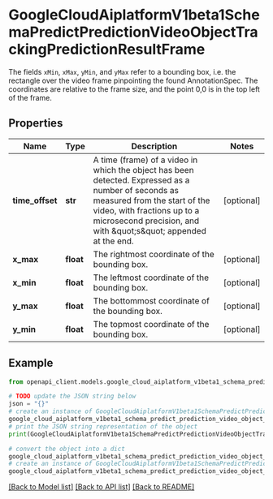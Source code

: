 # GoogleCloudAiplatformV1beta1SchemaPredictPredictionVideoObjectTrackingPredictionResultFrame

The fields `xMin`, `xMax`, `yMin`, and `yMax` refer to a bounding box, i.e. the rectangle over the video frame pinpointing the found AnnotationSpec. The coordinates are relative to the frame size, and the point 0,0 is in the top left of the frame.

## Properties

Name | Type | Description | Notes
------------ | ------------- | ------------- | -------------
**time_offset** | **str** | A time (frame) of a video in which the object has been detected. Expressed as a number of seconds as measured from the start of the video, with fractions up to a microsecond precision, and with \&quot;s\&quot; appended at the end. | [optional] 
**x_max** | **float** | The rightmost coordinate of the bounding box. | [optional] 
**x_min** | **float** | The leftmost coordinate of the bounding box. | [optional] 
**y_max** | **float** | The bottommost coordinate of the bounding box. | [optional] 
**y_min** | **float** | The topmost coordinate of the bounding box. | [optional] 

## Example

```python
from openapi_client.models.google_cloud_aiplatform_v1beta1_schema_predict_prediction_video_object_tracking_prediction_result_frame import GoogleCloudAiplatformV1beta1SchemaPredictPredictionVideoObjectTrackingPredictionResultFrame

# TODO update the JSON string below
json = "{}"
# create an instance of GoogleCloudAiplatformV1beta1SchemaPredictPredictionVideoObjectTrackingPredictionResultFrame from a JSON string
google_cloud_aiplatform_v1beta1_schema_predict_prediction_video_object_tracking_prediction_result_frame_instance = GoogleCloudAiplatformV1beta1SchemaPredictPredictionVideoObjectTrackingPredictionResultFrame.from_json(json)
# print the JSON string representation of the object
print(GoogleCloudAiplatformV1beta1SchemaPredictPredictionVideoObjectTrackingPredictionResultFrame.to_json())

# convert the object into a dict
google_cloud_aiplatform_v1beta1_schema_predict_prediction_video_object_tracking_prediction_result_frame_dict = google_cloud_aiplatform_v1beta1_schema_predict_prediction_video_object_tracking_prediction_result_frame_instance.to_dict()
# create an instance of GoogleCloudAiplatformV1beta1SchemaPredictPredictionVideoObjectTrackingPredictionResultFrame from a dict
google_cloud_aiplatform_v1beta1_schema_predict_prediction_video_object_tracking_prediction_result_frame_from_dict = GoogleCloudAiplatformV1beta1SchemaPredictPredictionVideoObjectTrackingPredictionResultFrame.from_dict(google_cloud_aiplatform_v1beta1_schema_predict_prediction_video_object_tracking_prediction_result_frame_dict)
```
[[Back to Model list]](../README.md#documentation-for-models) [[Back to API list]](../README.md#documentation-for-api-endpoints) [[Back to README]](../README.md)


